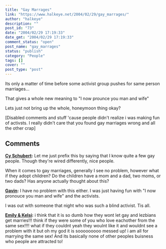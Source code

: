 ```yaml
---
title: "Gay Marrages"
link: "https://www.halkeye.net/2004/02/29/gay_marrages/"
author: "halkeye"
description: ""
post_id: "73"
date: "2004/02/29 17:19:33"
date_gmt: "2004/02/29 17:19:33"
comment_status: "open"
post_name: "gay_marrages"
status: "publish"
category: "People"
tags: []
cover: ""
post_type: "post"
---
```


Its only a matter of time before some activist group pushes for same person marriages...

That gives a whole new meaning to "I now prounce you man and wife"

Lets just not bring up the whole, honeymoon thing okay?

[Disabled comments and stuff 'cause people didn't realize i was making fun of activsts. I really didn't care that you found gay marriages wrong and all the other crap]

## Comments

**[Cy Schubert](#50 "2004-03-07 19:52:14"):** Let me just prefix this by saying that I know quite a few gay people. Though they're wired differently, nice people.

When it comes to gay marriages, generally I see no problem, however what if they adopt children? Do the children have a mom and a dad, two moms, or two dads? Has anyone actually thought about this?

**[Gavin](#51 "2004-03-07 20:30:08"):** I have no problem with this either. I was just having fun with "I now pronouce you man and wife" and the activists.

I was out with someone that night who was such a blind activist. Tis all.

**[Emily &amp; Kelsi](#52 "2005-09-30 11:26:52"):** i think that it is so dumb how they wont let gay and lezbians get marries!!! think if they were some of you who love eachother from the same sex!!!! what if they couldnt yeah they woulnt like it and wouldnt see a problem with it but oh my god it is sooooooooo messed up! i am all for marrying the same sex! And its basically none of other peoples buisness who people are attracted to!

